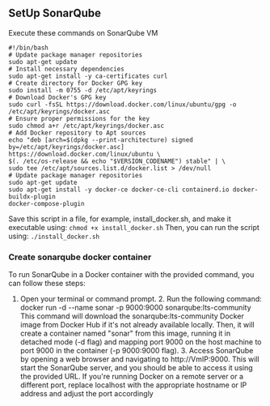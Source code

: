 ##  SetUp SonarQube
Execute these commands on SonarQube VM
```
#!/bin/bash
# Update package manager repositories
sudo apt-get update
# Install necessary dependencies
sudo apt-get install -y ca-certificates curl
# Create directory for Docker GPG key
sudo install -m 0755 -d /etc/apt/keyrings
# Download Docker's GPG key
sudo curl -fsSL https://download.docker.com/linux/ubuntu/gpg -o
/etc/apt/keyrings/docker.asc
# Ensure proper permissions for the key
sudo chmod a+r /etc/apt/keyrings/docker.asc
# Add Docker repository to Apt sources
echo "deb [arch=$(dpkg --print-architecture) signed
by=/etc/apt/keyrings/docker.asc] https://download.docker.com/linux/ubuntu \
$(. /etc/os-release && echo "$VERSION_CODENAME") stable" | \
sudo tee /etc/apt/sources.list.d/docker.list > /dev/null
# Update package manager repositories
sudo apt-get update
sudo apt-get install -y docker-ce docker-ce-cli containerd.io docker-buildx-plugin
docker-compose-plugin
```
Save this script in a file, for example, install_docker.sh, and make it executable
using:
`chmod +x install_docker.sh`
Then, you can run the script using:
`./install_docker.sh`

### Create sonarqube docker container

To run SonarQube in a Docker container with the provided command, you can
follow
these steps:
1. Open your terminal or command prompt. 2. Run the following command:
docker run -d --name sonar -p 9000:9000 sonarqube:lts-community
This command will download the sonarqube:lts-community Docker image from
Docker
Hub if it's not already available locally. Then, it will create a container named
"sonar"
from this image, running it in detached mode (-d flag) and mapping port 9000 on
the
host machine to port 9000 in the container (-p 9000:9000 flag). 3. Access SonarQube by opening a web browser and navigating to
http://VmIP:9000. This will start the SonarQube server, and you should be able to access it using the
provided URL. If you're running Docker on a remote server or a different port, replace localhost with the appropriate hostname or IP address and adjust the port
accordingly

